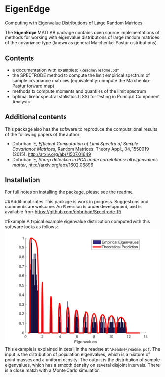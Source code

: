 # EigenEdge
Computing with Eigenvalue Distributions of Large Random Matrices

The **EigenEdge** MATLAB package contains open source implementations 
of methods for working with eigenvalue distributions of large random matrices 
of the covariance type (known as general Marchenko-Pastur distributions). 


## Contents 

* a documentation with examples: `\Readme\readme.pdf`
* the SPECTRODE method to compute the limit empirical spectrum of sample covariance matrices (equivalently: compute the Marchenko-Pastur forward map) 
* methods to compute moments and quantiles of the limit spectrum 
* optimal linear spectral statistics (LSS) for testing in Principal Component Analysis

## Additional contents

This package also has the software to reproduce the computational results of the following papers of the author: 
* Dobriban. E,  *Efficient Computation of Limit Spectra of Sample Covariance Matrices*, Random Matrices: Theory Appl., 04, 1550019 (2015). http://arxiv.org/abs/1507.01649
* Dobriban. E,  *Sharp detection in PCA under correlations: all eigenvalues matter*, http://arxiv.org/abs/1602.06896

## Installation

For full notes on installing the package, please see the readme. 

##Additional notes
This package is work in progress. Suggestions and comments are welcome.
An R version is under development, and is available from https://github.com/dobriban/Spectrode-R/

#Example
A typical example eigenvalue distribution computed with this software looks as follows: 
![Alt text](https://github.com/dobriban/EigenEdge/blob/master/Experiments/Examples/Illustration_mixture_3.png?raw=true "Optional Title")
This example is explained in detail in the readme at `\Readme\readme.pdf`. The input is the distribution of population eigenvalues, which is a mixture of point masses and a uniform density. The output is the distribution of sample eigenvalues, which has a smooth density on several disjoint intervals. There is a close match with a Monte Carlo simulation.

